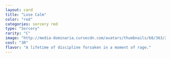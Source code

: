 ```yaml
---
layout: card
title: "Lose Calm"
color: "red"
categories: sorcery red
type: "Sorcery"
rarity: "C"
image: "http://media-dominaria.cursecdn.com/avatars/thumbnails/68/363/200/283/635618450454205082.png"
cost: "3R"
flavor: "A lifetime of discipline forsaken in a moment of rage."
---
```



